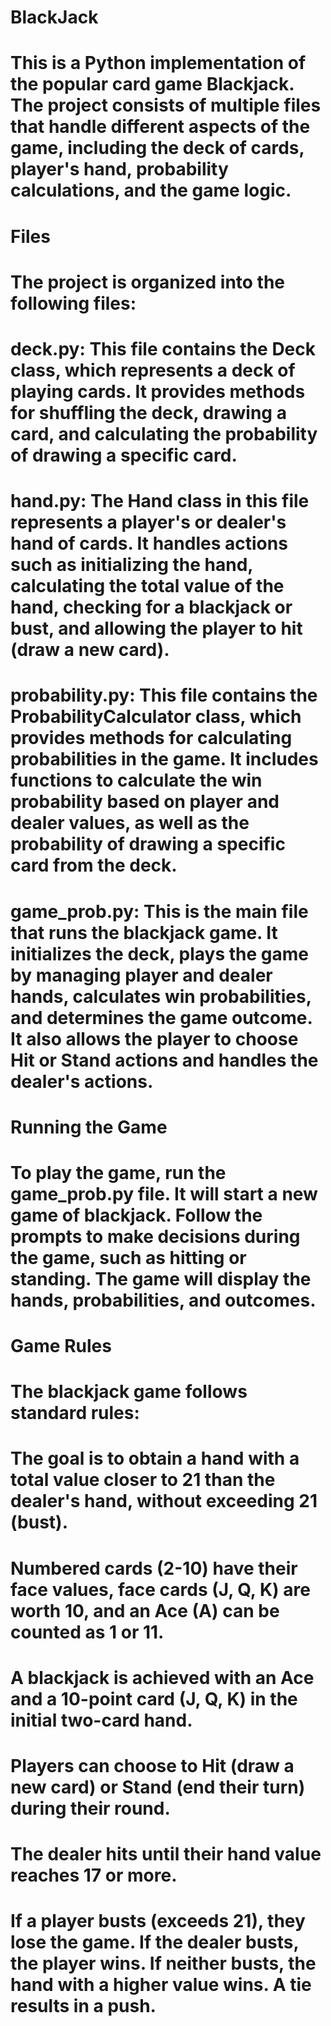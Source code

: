 # BlackJack
#
# This is a Python implementation of the popular card game Blackjack. The project consists of multiple files that handle different aspects of the game, including the deck of cards, player's hand, probability calculations, and the game logic.

# Files
# The project is organized into the following files:

# deck.py: This file contains the Deck class, which represents a deck of playing cards. It provides methods for shuffling the deck, drawing a card, and calculating the probability of drawing a specific card.

# hand.py: The Hand class in this file represents a player's or dealer's hand of cards. It handles actions such as initializing the hand, calculating the total value of the hand, checking for a blackjack or bust, and allowing the player to hit (draw a new card).

# probability.py: This file contains the ProbabilityCalculator class, which provides methods for calculating probabilities in the game. It includes functions to calculate the win probability based on player and dealer values, as well as the probability of drawing a specific card from the deck.

# game_prob.py: This is the main file that runs the blackjack game. It initializes the deck, plays the game by managing player and dealer hands, calculates win probabilities, and determines the game outcome. It also allows the player to choose Hit or Stand actions and handles the dealer's actions.

# Running the Game
# To play the game, run the game_prob.py file. It will start a new game of blackjack. Follow the prompts to make decisions during the game, such as hitting or standing. The game will display the hands, probabilities, and outcomes.

# Game Rules
# The blackjack game follows standard rules:

# The goal is to obtain a hand with a total value closer to 21 than the dealer's hand, without exceeding 21 (bust).
# Numbered cards (2-10) have their face values, face cards (J, Q, K) are worth 10, and an Ace (A) can be counted as 1 or 11.
# A blackjack is achieved with an Ace and a 10-point card (J, Q, K) in the initial two-card hand.
# Players can choose to Hit (draw a new card) or Stand (end their turn) during their round.
# The dealer hits until their hand value reaches 17 or more.
# If a player busts (exceeds 21), they lose the game. If the dealer busts, the player wins. If neither busts, the hand with a higher value wins. A tie results in a push.
#
